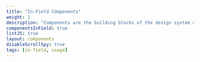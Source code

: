```yaml
---
title: "In-Field Components"
weight: 1
description: "Components are the building blocks of the design system designed with users in mind."
componentsInField: true
listJS: true
layout: components
disableScrollSpy: true
tags: [in-field, usage]
---
```

